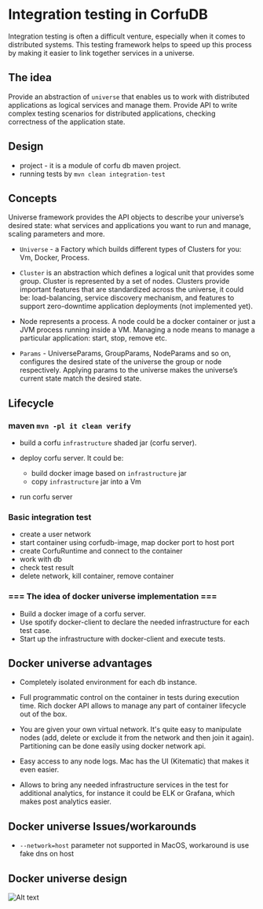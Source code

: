 # Integration testing in CorfuDB

Integration testing is often a difficult venture, especially when it comes to distributed systems.
This testing framework helps to speed up this process by making it easier to link together services in a universe.

## The idea
Provide an abstraction of `universe` that enables us to work with distributed applications as logical services and manage them. 
Provide API to write complex testing scenarios for distributed applications, checking correctness of the application state. 

## Design
-  project - it is a module of corfu db maven project.
-  running tests by `mvn clean integration-test`

## Concepts
 Universe framework provides the API objects to describe your universe’s desired state: what services and applications 
 you want to run and manage, scaling parameters and more.
-  `Universe` - a Factory which builds different types of Clusters for you: Vm, Docker, Process. 
   
-  `Cluster` is an abstraction which defines a logical unit that provides some group. 
    Cluster is represented by a set of nodes.
    Clusters provide important features that are standardized across the universe, it could be: 
    load-balancing, service discovery mechanism, and features to support zero-downtime application deployments (not implemented yet).
   
-  Node represents a process. A node could be a docker container or just a JVM process running inside a VM.
   Managing a node means to manage a particular application: start, stop, remove etc.  
   
-  `Params` - UniverseParams, GroupParams, NodeParams and so on, configures the desired state of the universe 
   the group or node respectively. Applying params to the universe makes the universe’s current state 
   match the desired state.
 
## Lifecycle
 ### maven `mvn -pl it clean verify`
-  build a corfu `infrastructure` shaded jar (corfu server).
   
-  deploy corfu server. It could be:
   -  build docker image based on `infrastructure` jar
   -  copy `infrastructure` jar into a Vm
    
-  run corfu server
 
 ### Basic integration test
-  create a user network
-  start container using corfudb-image, map docker port to host port
-  create CorfuRuntime and connect to the container
-  work with db
-  check test result
-  delete network, kill container, remove container

### === The idea of docker universe implementation ===
-  Build a docker image of a corfu server.
-  Use spotify docker-client to declare the needed infrastructure for each test case.
-  Start up the infrastructure with docker-client and execute tests.
 
## Docker universe advantages
-  Completely isolated environment for each db instance.
   
-  Full programmatic control on the container in tests during execution time. 
   Rich docker API allows to manage any part of container lifecycle out of the box.
   
-  You are given your own virtual network. 
   It's quite easy to manipulate nodes (add, delete or exclude it from the network and then join it again). 
   Partitioning can be done easily using docker network api.
   
-  Easy access to any node logs. Mac has the UI (Kitematic) that makes it even easier.
   
-  Allows to bring any needed infrastructure services in the test for additional analytics, for instance it could be ELK or Grafana, 
   which makes post analytics easier.
 
## Docker universe Issues/workarounds
-  `--network=host` parameter not supported in MacOS, workaround is use fake dns on host
 
## Docker universe design

![Alt text](https://goo.gl/kMFBtd)